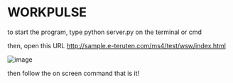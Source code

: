 # WORKPULSE
to start the program, type python server.py on the terminal or cmd

then, open this URL http://sample.e-teruten.com/ms4/test/wsw/index.html

![image](https://github.com/user-attachments/assets/b304e964-1d37-4df6-8bb0-691da94677f0)

then follow the on screen command
that is it! 
